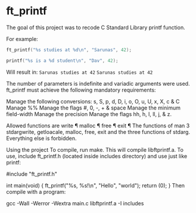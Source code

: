 # ft_printf

The goal of this project was to recode C Standard Library printf function.

For example:
```c
ft_printf("%s studies at %d\n", "Sarunas", 42);
```
```c
printf("%s is a %d student\n", "Dav", 42);
```

Will result in:
```Sarunas studies at 42```
```Sarunas studies at 42```

The number of parameters is indefinite and variadic arguments were used. ft_printf must achieve the following mandatory requirements:

Manage the following conversions: s, S, p, d, D, i, o, O, u, U, x, X, c & C
Manage %%
Manage the flags #, 0, -, + & space
Manage the minimum field-width
Manage the precision
Manage the flags hh, h, l, ll, j, & z.

Allowed functions are write
¶ malloc
¶ free
¶ exit
¶ The functions of man 3 stdargwrite, getloacale, malloc, free, exit and the three functions of stdarg. Everything else is forbidden.

Using the project
To compile, run make. This will compile libftprintf.a. To use, include ft_printf.h (located inside includes directory) and use just like printf:

#include "ft_printf.h"

int				main(void)
{
	ft_printf("%s, %s!\n", "Hello", "world");
	return (0);
}
Then compile with a program:

gcc -Wall -Werror -Wextra main.c libftprintf.a -I includes
<!--stackedit_data:
eyJoaXN0b3J5IjpbMTg4MTM4OTQzM119
-->